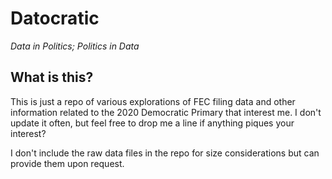 # Datocratic

_Data in Politics; Politics in Data_

## What is this?

This is just a repo of various explorations of FEC filing data and other information related to the 2020 Democratic Primary that interest me. I don't update it often, but feel free to drop me a line if anything piques your interest?

I don't include the raw data files in the repo for size considerations but can provide them upon request.


